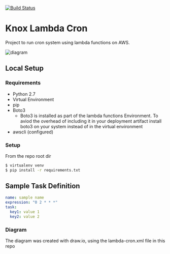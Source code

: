 [![Build Status](https://travis-ci.com/MediaMath/knox-lambda-cron.svg?token=tMt81cZ8XUGin1RurU5s&branch=master)](https://travis-ci.com/MediaMath/knox-lambda-cron)

# Knox Lambda Cron

Project to run cron system using lambda functions on AWS.

![diagram](/diagram.png)

## Local Setup

### Requirements
- Python 2.7
- Virtual Environment
- pip
- Boto3
  - Boto3 is installed as part of the lambda functions Environment.  To aviod the overhead of including it in your deployment artifact install boto3 on your system instead of in the virtual environment
- awscli (configured)

### Setup
From the repo root dir
``` bash
$ virtualenv venv
$ pip install -r requirements.txt
```


## Sample Task Definition

``` yaml
name: sample name
expression: "0 2 * * *"
task:
  key1: value 1
  key2: value 2
```


### Diagram
The diagram was created with draw.io, using the lambda-cron.xml file in this repo
